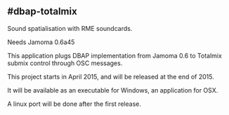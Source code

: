 #dbap-totalmix
---
Sound spatialisation with RME soundcards.

Needs Jamoma 0.6a45

This application plugs DBAP implementation from Jamoma 0.6 to Totalmix submix control through OSC messages.

This project starts in April 2015, and will be released at the end of 2015.    

It will be available as an executable for Windows, an application for OSX.   

A linux port will be done after the first release.   

